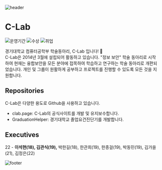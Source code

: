 
![header](https://capsule-render.vercel.app/api?type=waving&&color=gradient&section=header)

# C-Lab
![운영기간](https://img.shields.io/badge/운영기간-8년-brightgreen)
![수상](https://img.shields.io/badge/수상-21개-red)
![취업](https://img.shields.io/badge/취업-100%25-blue)

경기대학교 컴퓨터공학부 학술동아리, C-Lab 입니다! 👋<br>
C-Lab은 2014년 3월에 설립되어 활동하고 있습니다. "정보 보안" 학술 동아리로 시작하여 현재는 융합보안을 모든 분야에 접목하여 학습하고 연구하는 학술 동아리로 개편되었습니다. 개인 및 그룹이 원활하게 공부하고 프로젝트를 진행할 수 있도록 모든 것을 지원합니다.

## Repositories

C-Lab은 다양한 용도로 Github을 사용하고 있습니다.

* clab.page: C-Lab의 공식사이트를 개발 및 유지보수합니다.
* GraduationHelper: 경기대학교 졸업요건진단기를 개발합니다.

## Executives

22 - <b>이석현(18), 김관식(19),</b> 박한길(18), 한관희(19), 한종걸(19), 박동민(19), 김가을(21), 김정은(22) <br>

![footer](https://capsule-render.vercel.app/api?type=waving&&color=gradient&section=footer)
